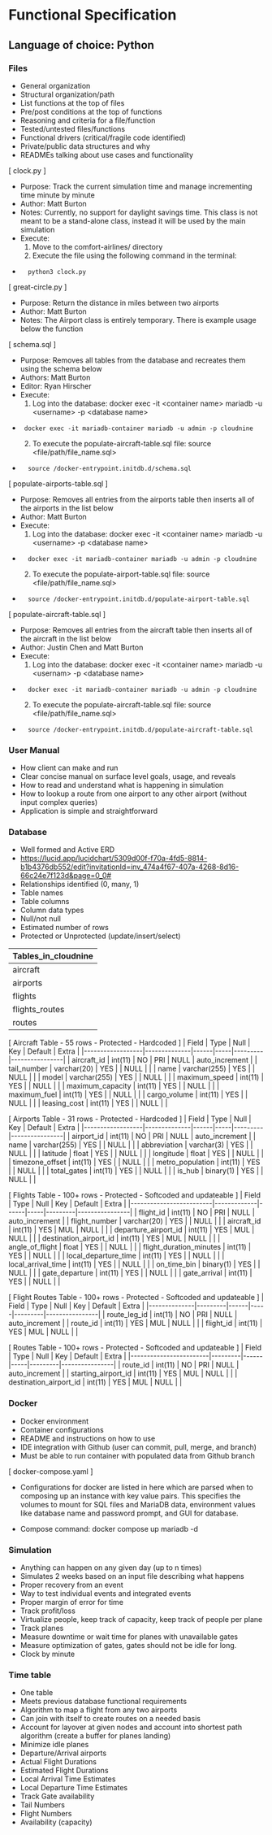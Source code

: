 # Functional Specification

## Language of choice: Python

### Files

- General organization
- Structural organization/path
- List functions at the top of files
- Pre/post conditions at the top of functions
- Reasoning and criteria for a file/function
- Tested/untested files/functions
- Functional drivers (critical/fragile code identified)
- Private/public data structures and why
- READMEs talking about use cases and functionality

[ clock.py ]
- Purpose:  Track the current simulation time and manage incrementing time minute by minute
- Author:   Matt Burton
- Notes:    Currently, no support for daylight savings time. This class is not meant to be a stand-alone class, instead it will be used by the main simulation
- Execute: 
    1. Move to the comfort-airlines/ directory
    2. Execute the file using the following command in the terminal:
-       python3 clock.py

[ great-circle.py ]
- Purpose:  Return the distance in miles between two airports
- Author:   Matt Burton
- Notes:    The Airport class is entirely temporary. There is example usage below the function

[ schema.sql ]
- Purpose: Removes all tables from the database and recreates them using the schema below
- Authors: Matt Burton
- Editor: Ryan Hirscher
- Execute: 
    1. Log into the database:  docker exec -it &lt;container name&gt; mariadb -u &lt;username&gt; -p &lt;database name&gt;                         
-      docker exec -it mariadb-container mariadb -u admin -p cloudnine
    2. To execute the populate-aircraft-table.sql file: source &lt;file/path/file_name.sql&gt;
-       source /docker-entrypoint.initdb.d/schema.sql

[ populate-airports-table.sql ]
- Purpose: Removes all entries from the airports table then inserts all of the airports in the list below
- Author:  Matt Burton
- Execute:
    1. Log into the database: docker exec -it &lt;container name&gt; mariadb -u &lt;username&gt; -p &lt;database name&gt;              
-       docker exec -it mariadb-container mariadb -u admin -p cloudnine
    2. To execute the populate-airport-table.sql file: source &lt;file/path/file_name.sql&gt;
-       source /docker-entrypoint.initdb.d/populate-airport-table.sql


[ populate-aircraft-table.sql ]
- Purpose: Removes all entries from the aircraft table then inserts all of the aircraft in the list below
- Author:  Justin Chen and Matt Burton
- Execute: 
    1. Log into the database: docker exec -it &lt;container name&gt; mariadb -u &lt;usernam&gt; -p &lt;database name&gt;             
-       docker exec -it mariadb-container mariadb -u admin -p cloudnine
    2. To execute the populate-aircraft-table.sql file: source &lt;file/path/file_name.sql&gt;
-       source /docker-entrypoint.initdb.d/populate-aircraft-table.sql


### User Manual

- How client can make and run
- Clear concise manual on surface level goals, usage, and reveals
- How to read and understand what is happening in simulation
- How to lookup a route from one airport to any other airport (without input complex queries)
- Application is simple and straightforward

### Database

- Well formed and Active ERD
- https://lucid.app/lucidchart/5309d00f-f70a-4fd5-8814-b1b4376db552/edit?invitationId=inv_474a4f67-407a-4268-8d16-66c24e7f123d&page=0_0#
- Relationships identified (0, many, 1)
- Table names
- Table columns
- Column data types
- Null/not null
- Estimated number of rows
- Protected or Unprotected (update/insert/select)

| Tables_in_cloudnine |
|---------------------|
| aircraft            |
| airports            |
| flights             |
| flights_routes      |
| routes              |


[ Aircraft Table - 55 rows - Protected - Hardcoded ]
| Field            | Type         | Null | Key | Default | Extra          |
|------------------|--------------|------|-----|---------|----------------|
| aircraft_id      | int(11)      | NO   | PRI | NULL    | auto_increment |
| tail_number      | varchar(20)  | YES  |     | NULL    |                |
| name             | varchar(255) | YES  |     | NULL    |                |
| model            | varchar(255) | YES  |     | NULL    |                |
| maximum_speed    | int(11)      | YES  |     | NULL    |                |
| maximum_capacity | int(11)      | YES  |     | NULL    |                |
| maximum_fuel     | int(11)      | YES  |     | NULL    |                |
| cargo_volume     | int(11)      | YES  |     | NULL    |                |
| leasing_cost     | int(11)      | YES  |     | NULL    |                |


[ Airports Table - 31 rows - Protected - Hardcoded ]
| Field            | Type         | Null | Key | Default | Extra          |
|------------------|--------------|------|-----|---------|----------------|
| airport_id       | int(11)      | NO   | PRI | NULL    | auto_increment |
| name             | varchar(255) | YES  |     | NULL    |                |
| abbreviation     | varchar(3)   | YES  |     | NULL    |                |
| latitude         | float        | YES  |     | NULL    |                |
| longitude        | float        | YES  |     | NULL    |                |
| timezone_offset  | int(11)      | YES  |     | NULL    |                |
| metro_population | int(11)      | YES  |     | NULL    |                |
| total_gates      | int(11)      | YES  |     | NULL    |                |
| is_hub           | binary(1)    | YES  |     | NULL    |                |


[ Flights Table - 100+ rows - Protected - Softcoded and updateable ]
| Field                   | Type        | Null | Key | Default | Extra          |
|-------------------------|-------------|------|-----|---------|----------------|
| flight_id               | int(11)     | NO   | PRI | NULL    | auto_increment |
| flight_number           | varchar(20) | YES  |     | NULL    |                |
| aircraft_id             | int(11)     | YES  | MUL | NULL    |                |
| departure_airport_id    | int(11)     | YES  | MUL | NULL    |                |
| destination_airport_id  | int(11)     | YES  | MUL | NULL    |                |
| angle_of_flight         | float       | YES  |     | NULL    |                |
| flight_duration_minutes | int(11)     | YES  |     | NULL    |                |
| local_departure_time    | int(11)     | YES  |     | NULL    |                |
| local_arrival_time      | int(11)     | YES  |     | NULL    |                |
| on_time_bin             | binary(1)   | YES  |     | NULL    |                |
| gate_departure          | int(11)     | YES  |     | NULL    |                |
| gate_arrival            | int(11)     | YES  |     | NULL    |                |


[ Flight Routes Table - 100+ rows - Protected - Softcoded and updateable ]
| Field        | Type    | Null | Key | Default | Extra          |
|--------------|---------|------|-----|---------|----------------|
| route_leg_id | int(11) | NO   | PRI | NULL    | auto_increment |
| route_id     | int(11) | YES  | MUL | NULL    |                |
| flight_id    | int(11) | YES  | MUL | NULL    |                |



[ Routes Table - 100+ rows - Protected - Softcoded and updateable ]
| Field                  | Type    | Null | Key | Default | Extra          |
|------------------------|---------|------|-----|---------|----------------|
| route_id               | int(11) | NO   | PRI | NULL    | auto_increment |
| starting_airport_id    | int(11) | YES  | MUL | NULL    |                |
| destination_airport_id | int(11) | YES  | MUL | NULL    |                |


### Docker

- Docker environment
- Container configurations
- README and instructions on how to use
- IDE integration with Github (user can commit, pull, merge, and branch)
- Must be able to run container with populated data from Github branch

[ docker-compose.yaml ]
- Configurations for docker are listed in here which are parsed when to composing up an instance with key value pairs. This specifies the volumes to mount for SQL files and MariaDB data, environment values like database name and password prompt, and GUI for database.

- Compose command: docker compose up mariadb -d

### Simulation

- Anything can happen on any given day (up to n times)
- Simulates 2 weeks based on an input file describing what happens
- Proper recovery from an event
- Way to test individual events and integrated events
- Proper margin of error for time
- Track profit/loss
- Virtualize people, keep track of capacity, keep track of people per plane
- Track planes
- Measure downtime or wait time for planes with unavailable gates
- Measure optimization of gates, gates should not be idle for long.
- Clock by minute

### Time table

- One table
- Meets previous database functional requirements
- Algorithm to map a flight from any two airports
- Can join with itself to create routes on a needed basis
- Account for layover at given nodes and account into shortest path algorithm (create a buffer for planes landing)
- Minimize idle planes
- Departure/Arrival airports
- Actual Flight Durations
- Estimated Flight Durations
- Local Arrival Time Estimates
- Local Departure Time Estimates
- Track Gate availability
- Tail Numbers
- Flight Numbers
- Availability (capacity)
